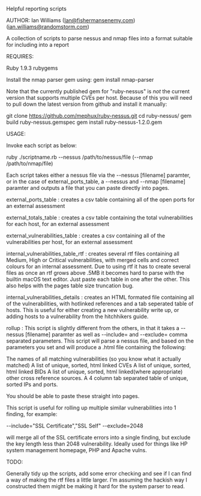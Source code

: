 Helpful reporting scripts

AUTHOR: Ian Williams (Ian@fishermansenemy.com) (ian.williams@randomstorm.com)

A collection of scripts to parse nessus and nmap files into a format suitable for including into a report

REQUIRES:

Ruby 1.9.3
rubygems

Install the nmap parser gem using:
gem install nmap-parser

Note that the currently published gem for "ruby-nessus" is *not* the current version that supports multiple CVEs per host. Because of this you will need to pull down the latest version from github and install it manually:

git clone https://github.com/mephux/ruby-nessus.git
cd ruby-nessus/
gem build ruby-nessus.gemspec
gem install ruby-nessus-1.2.0.gem

USAGE:

Invoke each script as below:

ruby ./scriptname.rb --nessus /path/to/nessus/file (--nmap /path/to/nmap/file)

Each script takes either a nessus file via the --nessus [filename] paramter, or in the case of external_ports_table, a --nessus and --nmap [filename] paramter and outputs a file that you can paste directly into pages.

external_ports_table : creates a csv table containing all of the open ports for an external assessment

external_totals_table : creates a csv table containing the total vulnerabilities for each host, for an external assessment

external_vulnerabilities_table : creates a csv containing all of the vulnerabilities per host, for an external assessment

internal_vulnerabilities_table_rtf : creates several rtf files containing all Medium, High or Critical vulnerabilities, with merged cells and correct colours for an internal assessment. Due to using rtf it has to create several files as once an rtf grows above .5MB it becomes hard to parse with the builtin macOS text editor. Just paste each table in one after the other. This also helps with the pages table size truncation bug.

internal_vulnerabilities_details : creates an HTML formated file containing all of the vulnerabilities, with hotlinked references and a tab seperated table of hosts. This is useful for either creating a new vulnerability write up, or adding hosts to a vulnerability from the hitchhikers guide.

rollup : This script is slightly different from the others, in that it takes a --nessus [filename] paramter as well as --include= and --exclude= comma separated parameters. This script will parse a nessus file, and based on the parameters you set and will produce a .html file containing the following:

The names of all matching vulnerabilities (so you know what it actually matched)
A list of unique, sorted, html linked CVEs
A list of unique, sorted, html linked BIDs
A list of unique, sorted, html linked(where appropriate) other cross reference sources.
A 4 column tab separated table of unique, sorted IPs and ports.

You should be able to paste these straight into pages.

This script is useful for rolling up multiple similar vulnerabilities into 1 finding, for example:

--include="SSL Certificate","SSL Self" --exclude=2048 

will merge all of the SSL certificate errors into a single finding, but exclude the key length less than 2048 vulnerability. Ideally used for things like HP system management homepage, PHP and Apache vulns.

TODO:

Generally tidy up the scripts, add some error checking and see if I can find a way of making the rtf files a little larger. I'm assuming the hackish way I constructed them might be making it hard for the system parser to read.
